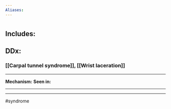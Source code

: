 ```yaml
---
Aliases:
---
```

# 
## Includes:
###
## DDx:
### [[Carpal tunnel syndrome]], [[Wrist laceration]]

---
**Mechanism:**
**Seen in:**

---


---
#syndrome 